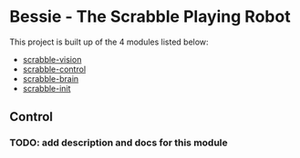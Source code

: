 # Bessie - The Scrabble Playing Robot

This project is built up of the 4 modules listed below:
* [scrabble-vision](https://github.com/francescov1/scrabble-vision)
* [scrabble-control](https://github.com/francescov1/scrabble-control)
* [scrabble-brain](https://github.com/francescov1/scrabble-brain)
* [scrabble-init](https://github.com/francescov1/scrabble-init)

## Control

### TODO: add description and docs for this module
